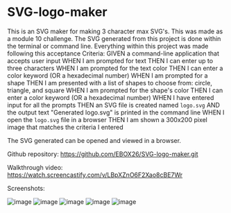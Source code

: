 # SVG-logo-maker
This is an SVG maker for making 3 character max SVG's. This was made as a module 10 challenge. The SVG generated from this project is done within the terminal or command line. Everything within this project was made following this acceptance Criteria: 
GIVEN a command-line application that accepts user input
WHEN I am prompted for text
THEN I can enter up to three characters
WHEN I am prompted for the text color
THEN I can enter a color keyword (OR a hexadecimal number)
WHEN I am prompted for a shape
THEN I am presented with a list of shapes to choose from: circle, triangle, and square
WHEN I am prompted for the shape's color
THEN I can enter a color keyword (OR a hexadecimal number)
WHEN I have entered input for all the prompts
THEN an SVG file is created named `logo.svg`
AND the output text "Generated logo.svg" is printed in the command line
WHEN I open the `logo.svg` file in a browser
THEN I am shown a 300x200 pixel image that matches the criteria I entered

The SVG generated can be opened and viewed in a browser.

Github repository: https://github.com/EBOX26/SVG-logo-maker.git

Walkthrough video: https://watch.screencastify.com/v/LBpXZnO6F2Xao8cBE7Wr

Screenshots:

![image](https://github.com/EBOX26/SVG-logo-maker/assets/139289311/c52312e9-6c3c-4f25-879a-cb99d3428d19)
![image](https://github.com/EBOX26/SVG-logo-maker/assets/139289311/cf90ef90-0931-42ab-9ac0-a0b3e243091a)
![image](https://github.com/EBOX26/SVG-logo-maker/assets/139289311/0c54866c-2db5-4baf-99ea-7c2e32cfa0c8)
![image](https://github.com/EBOX26/SVG-logo-maker/assets/139289311/3b8d4a20-5d0d-4a3f-a82c-99cb80dfd9d8)
![image](https://github.com/EBOX26/SVG-logo-maker/assets/139289311/a00a9037-d744-411a-aa37-99beee73650a)






